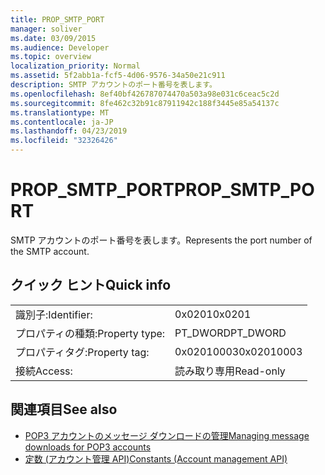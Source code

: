 ```yaml
---
title: PROP_SMTP_PORT
manager: soliver
ms.date: 03/09/2015
ms.audience: Developer
ms.topic: overview
localization_priority: Normal
ms.assetid: 5f2abb1a-fcf5-4d06-9576-34a50e21c911
description: SMTP アカウントのポート番号を表します。
ms.openlocfilehash: 8ef40bf426787074470a503a98e031c6ceac5c2d
ms.sourcegitcommit: 8fe462c32b91c87911942c188f3445e85a54137c
ms.translationtype: MT
ms.contentlocale: ja-JP
ms.lasthandoff: 04/23/2019
ms.locfileid: "32326426"
---
```

# <a name="propsmtpport"></a><span data-ttu-id="84025-103">PROP_SMTP_PORT</span><span class="sxs-lookup"><span data-stu-id="84025-103">PROP_SMTP_PORT</span></span>

<span data-ttu-id="84025-104">SMTP アカウントのポート番号を表します。</span><span class="sxs-lookup"><span data-stu-id="84025-104">Represents the port number of the SMTP account.</span></span>
  
## <a name="quick-info"></a><span data-ttu-id="84025-105">クイック ヒント</span><span class="sxs-lookup"><span data-stu-id="84025-105">Quick info</span></span>

|||
|:-----|:-----|
|<span data-ttu-id="84025-106">識別子:</span><span class="sxs-lookup"><span data-stu-id="84025-106">Identifier:</span></span>  <br/> |<span data-ttu-id="84025-107">0x0201</span><span class="sxs-lookup"><span data-stu-id="84025-107">0x0201</span></span>  <br/> |
|<span data-ttu-id="84025-108">プロパティの種類:</span><span class="sxs-lookup"><span data-stu-id="84025-108">Property type:</span></span>  <br/> |<span data-ttu-id="84025-109">PT_DWORD</span><span class="sxs-lookup"><span data-stu-id="84025-109">PT_DWORD</span></span>  <br/> |
|<span data-ttu-id="84025-110">プロパティタグ:</span><span class="sxs-lookup"><span data-stu-id="84025-110">Property tag:</span></span>  <br/> |<span data-ttu-id="84025-111">0x02010003</span><span class="sxs-lookup"><span data-stu-id="84025-111">0x02010003</span></span>  <br/> |
|<span data-ttu-id="84025-112">接続</span><span class="sxs-lookup"><span data-stu-id="84025-112">Access:</span></span>  <br/> |<span data-ttu-id="84025-113">読み取り専用</span><span class="sxs-lookup"><span data-stu-id="84025-113">Read-only</span></span>  <br/> |
   
## <a name="see-also"></a><span data-ttu-id="84025-114">関連項目</span><span class="sxs-lookup"><span data-stu-id="84025-114">See also</span></span>

- [<span data-ttu-id="84025-115">POP3 アカウントのメッセージ ダウンロードの管理</span><span class="sxs-lookup"><span data-stu-id="84025-115">Managing message downloads for POP3 accounts</span></span>](managing-message-downloads-for-pop3-accounts.md) 
- [<span data-ttu-id="84025-116">定数 (アカウント管理 API)</span><span class="sxs-lookup"><span data-stu-id="84025-116">Constants (Account management API)</span></span>](constants-account-management-api.md)

